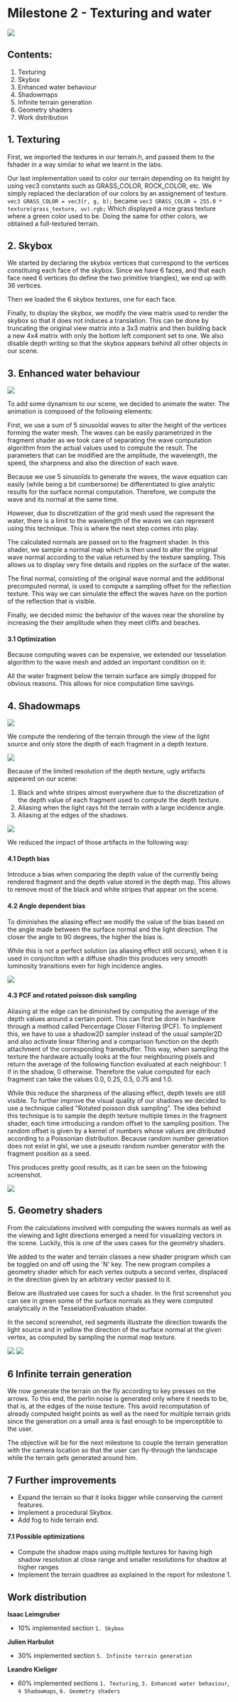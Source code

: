 # Milestone 2 - Texturing and water

<img src="http://lkieliger.ch/docs/pictures/cgx/fullRender.jpg"/>

## Contents:

1. Texturing
2. Skybox
3. Enhanced water behaviour
4. Shadowmaps
5. Infinite terrain generation
6. Geometry shaders
7. Work distribution

## 1. Texturing

First, we imported the textures in our terrain.h, and passed them to the fshader in a way similar to what we learnt in the labs.

Our last implementation used to color our terrain depending on its height by using vec3 constants such as GRASS_COLOR, ROCK_COLOR, etc. We simply replaced the declaration of our colors by an assignement of texture.
`vec3 GRASS_COLOR = vec3(r, g, b);`
became
`vec3 GRASS_COLOR = 255.0 * texture(grass_texture, uv).rgb;`
Which displayed a nice grass texture where a green color used to be. Doing the same for other colors, we obtained a full-textured terrain.

## 2. Skybox

We started by declaring the skybox vertices that correspond to the vertices constituing each face of the skybox. Since we have 6 faces, and that each face need 6 vertices (to define the two primitive triangles), we end up with 36 vertices.

Then we loaded the 6 skybox textures, one for each face.

Finally, to display the skybox, we modify the view matrix used to render the skybox so that it does not induces a translation. This can be done by truncating the original view matrix into a 3x3 matrix and then building back a new 4x4 matrix with only the bottom left component set to one. We also disable depth writing so that the skybox appears behind all other objects in our scene.


## 3. Enhanced water behaviour

<img src="http://lkieliger.ch/docs/pictures/cgx/waveOnShore.jpg"/>

To add some dynamism to our scene, we decided to animate the water. The animation is composed of  the following elements:

First, we use a sum of 5 sinusoïdal waves to alter the height of the vertices forming the water mesh. The waves can be easily parametrized in the fragment shader as we took care of separating the wave computation algorithm from the actual values used to compute the result. The parameters that can be modified are the amplitude, the wavelength, the speed, the sharpness and also the direction of each wave.

Because we use 5 sinusoïds to generate the waves, the wave equation can easily (while being a bit cumbersome) be differentiated to give analytic results for the surface normal computation. Therefore, we compute the wave and its normal at the same time.

However, due to discretization of the grid mesh used the represent the water, there is a limit to the wavelength of the waves we can represent using this technique. This is where the next step comes into play.

The calculated normals are passed on to the fragment shader. In this shader, we sample a normal map which is then used to alter the original wave normal according to the value returned by the texture sampling. This allows us to display very fine details and ripples on the surface of the water.

The final normal, consisting of the original wave normal and the additional precomputed normal, is used to compute a sampling offset for the reflection texture. This way we can simulate the effect the waves have on the portion of the reflection that is visible.

Finally, we decided mimic the behavior of the waves near the shoreline by increasing the their amplitude when they meet cliffs and beaches.

#### 3.1 Optimization
Because computing waves can be expensive, we extended our tesselation algorithm to the wave mesh and added an important condition on it:

All the water fragment below the terrain surface are simply dropped for obvious reasons. This allows for nice computation time savings.


## 4. Shadowmaps

<img src="http://lkieliger.ch/docs/pictures/cgx/mountainShadows.jpg"/>

We compute the rendering of the terrain through the view of the light source and only store the depth of each fragment in a depth texture.

<img src="http://lkieliger.ch/docs/pictures/cgx/depthTexture.png"/>

Because of the limited resolution of the depth texture, ugly artifacts appeared on our scene:

1. Black and white stripes almost everywhere due to the discretization of the depth value of each fragment used to compute the depth texture.
2. Aliasing when the light rays hit the terrain with a large incidence angle.
3. Aliasing at the edges of the shadows.

<img src="http://lkieliger.ch/docs/pictures/cgx/noPCF.jpg"/>

We reduced the impact of those artifacts in the following way:

#### 4.1 Depth bias
Introduce a bias when comparing the depth value of the currently being rendered fragment and the depth value stored in the depth map. This allows to remove most of the black and white stripes that appear on the scene.

#### 4.2 Angle dependent bias
To diminishes the aliasing effect we modify the value of the bias based on the angle made between the surface normal and the light direction. The closer the angle to 90 degrees, the higher the bias is.

While this is not a perfect solution (as aliasing effect still occurs), when it is used in conjunciton with a diffuse shadin this produces very smooth luminosity transitions even for high incidence angles.

<img src="http://lkieliger.ch/docs/pictures/cgx/shadowOnMountains.jpg"/>

#### 4.3 PCF and rotated poisson disk sampling
Aliasing at the edge can be diminished by computing the average of the depth values around a certain point. This can first be done in hardware through a method called Percentage Closer Filtering (PCF). To implement this, we have to use a shadow2D sampler instead of the usual sampler2D and also activate linear filtering and a comparison function on the depth attachment of the corresponding framebuffer.
This way, when sampling the texture the hardware actually looks at the four neighbouring pixels and return the average of the following function evaluated at each neighbour: 1 if in the shadow, 0 otherwise. Therefore the value computed for each fragment can take the values 0.0, 0.25, 0.5, 0.75 and 1.0.

While this reduce the sharpness of the aliasing effect, depth texels are still visible. To further improve the visual quality of our shadows we decided to use a technique called "Rotated poisson disk sampling". The idea behind this technique is to sample the depth texture multiple times in the fragment shader, each time introducing a random offset to the sampling position. The random offset is given by a kernel of numbers whose values are ditributed according to a Poissonian distribution. Because random number generation does not exist in glsl, we use a pseudo random number generator with the fragment position as a seed.

This produces pretty good results, as it can be seen on the folowing screenshot.

<img src="http://lkieliger.ch/docs/pictures/cgx/smoothTerrainShading.jpg"/>

## 5. Geometry shaders
From the calculations involved with computing the waves normals as well as the viewing and light directions emerged a need for visualizing vectors in the scene. Luckily, this is one of the uses cases for the geometry shaders.

We added to the water and terrain classes a new shader program which can be toggled on and off using the 'N' key. The new program compiles a geometry shader which for each vertex outputs a second vertex, displaced in the direction given by an arbitrary vector passed to it.

Below are illustrated use cases for such a shader. In the first screenshot you can see in green some of the surface normals as they were computed analytically in the TesselationEvaluation shader.

In the second screenshot, red segments illustrate the direction towards the light source and in yellow the direction of the surface normal at the given vertex, as computed by sampling the normal map texture.

<img src="http://lkieliger.ch/docs/pictures/cgx/waterNormals.jpg"/>
<img src="http://lkieliger.ch/docs/pictures/cgx/terrainNormals.jpg"/>

## 6 Infinite terrain generation
We now generate the terrain on the fly according to key presses on the arrows. To this end, the perlin noise is generated only where it needs to be, that is, at the edges of the noise texture. This avoid recomputation of already computed height points as well as the need for multiple terrain grids since the generation on a small area is fast enough to be imperceptible to the user.

The objective will be for the next milestone to couple the terrain generation with the camera location so that the user can fly-through the landscape while the terrain gets generated around him.

## 7 Further improvements
* Expand the terrain so that it looks bigger while conserving the current features.
* Implement a procedural Skybox.
* Add fog to hide terrain end.

#### 7.1 Possible optimizations
* Compute the shadow maps using multiple textures for having high shadow resolution at close range and smaller resolutions for shadow at higher ranges
* Implement the terrain quadtree as explained in the report for milestone 1.

## Work distribution

**Isaac Leimgruber**
- 10% implemented section `1. Skybox`

**Julien Harbulot**
- 30% implemented section `5. Infinite terrain generation`

**Leandro Kieliger**
- 60% implemented sections `1. Texturing`, `3. Enhanced water behaviour`, `4 Shadowmaps`, `6. Geometry shaders`
